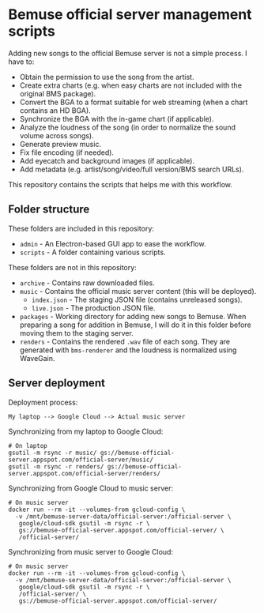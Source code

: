 # Bemuse official server management scripts

Adding new songs to the official Bemuse server is not a simple process.
I have to:

- Obtain the permission to use the song from the artist.
- Create extra charts (e.g. when easy charts are not included with the original BMS package).
- Convert the BGA to a format suitable for web streaming (when a chart contains an HD BGA).
- Synchronize the BGA with the in-game chart (if applicable).
- Analyze the loudness of the song (in order to normalize the sound volume across songs).
- Generate preview music.
- Fix file encoding (if needed).
- Add eyecatch and background images (if applicable).
- Add metadata (e.g. artist/song/video/full version/BMS search URLs).

This repository contains the scripts that helps me with this workflow.


## Folder structure

These folders are included in this repository:

- `admin` - An Electron-based GUI app to ease the workflow.
- `scripts` - A folder containing various scripts.

These folders are not in this repository:

- `archive` - Contains raw downloaded files.
- `music` - Contains the official music server content (this will be deployed).
    - `index.json` - The staging JSON file (contains unreleased songs).
    - `live.json` - The production JSON file.
- `packages` - Working directory for adding new songs to Bemuse. When preparing a song for addition in Bemuse, I will do it in this folder before moving them to the staging server.
- `renders` - Contains the rendered `.wav` file of each song. They are generated with `bms-renderer` and the loudness is normalized using WaveGain.

## Server deployment

Deployment process:

    My laptop --> Google Cloud --> Actual music server

Synchronizing from my laptop to Google Cloud:

```
# On laptop
gsutil -m rsync -r music/ gs://bemuse-official-server.appspot.com/official-server/music/
gsutil -m rsync -r renders/ gs://bemuse-official-server.appspot.com/official-server/renders/
```

Synchronizing from Google Cloud to music server:

```
# On music server
docker run --rm -it --volumes-from gcloud-config \
  -v /mnt/bemuse-server-data/official-server:/official-server \
   google/cloud-sdk gsutil -m rsync -r \
   gs://bemuse-official-server.appspot.com/official-server/ \
   /official-server/
```

Synchronizing from music server to Google Cloud:

```
# On music server
docker run --rm -it --volumes-from gcloud-config \
  -v /mnt/bemuse-server-data/official-server:/official-server \
   google/cloud-sdk gsutil -m rsync -r \
   /official-server/ \
   gs://bemuse-official-server.appspot.com/official-server/
```
